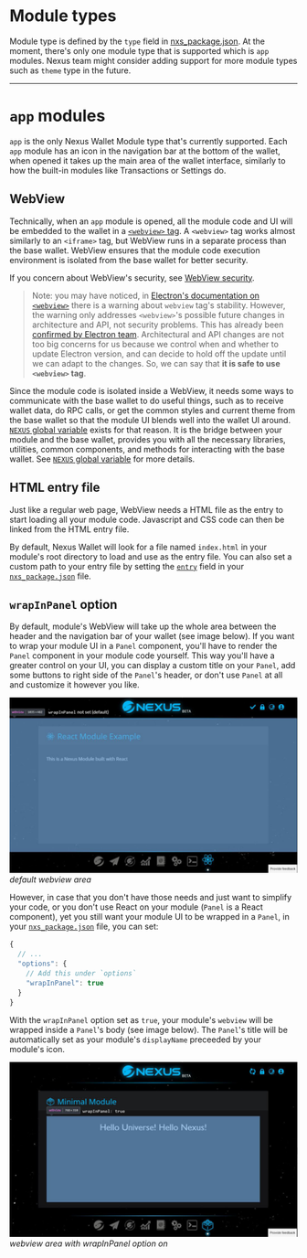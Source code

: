 # Module types

Module type is defined by the `type` field in [nxs_package.json](./nxs_package.json.md). At the moment, there's only one module type that is supported which is `app` modules. Nexus team might consider adding support for more module types such as `theme` type in the future.

---

# `app` modules

`app` is the only Nexus Wallet Module type that's currently supported. Each `app` module has an icon in the navigation bar at the bottom of the wallet, when opened it takes up the main area of the wallet interface, similarly to how the built-in modules like Transactions or Settings do.

## WebView

Technically, when an `app` module is opened, all the module code and UI will be embedded to the wallet in a [`<webview>` tag](https://electronjs.org/docs/api/webview-tag). A `<webview>` tag works almost similarly to an `<iframe>` tag, but WebView runs in a separate process than the base wallet. WebView ensures that the module code execution environment is isolated from the base wallet for better security.

If you concern about WebView's security, see [WebView security](./module-security.md#webview-security).

> Note: you may have noticed, in [Electron's documentation on `<webview>`](https://electronjs.org/docs/api/webview-tag) there is a warning about `webview` tag's stability. However, the warning only addresses `<webview>`'s possible future changes in architecture and API, not security problems. This has already been [confirmed by Electron team](https://github.com/electron/electron/issues/18187). Architectural and API changes are not too big concerns for us because we control when and whether to update Electron version, and can decide to hold off the update until we can adapt to the changes. So, we can say that **it is safe to use `<webview>` tag**.

Since the module code is isolated inside a WebView, it needs some ways to communicate with the base wallet to do useful things, such as to receive wallet data, do RPC calls, or get the common styles and current theme from the base wallet so that the module UI blends well into the wallet UI around. [`NEXUS` global variable](./nexus-global-variable.md) exists for that reason. It is the bridge between your module and the base wallet, provides you with all the necessary libraries, utilities, common components, and methods for interacting with the base wallet. See [`NEXUS` global variable](./nexus-global-variable.md) for more details.

## HTML entry file

Just like a regular web page, WebView needs a HTML file as the entry to start loading all your module code. Javascript and CSS code can then be linked from the HTML entry file.

By default, Nexus Wallet will look for a file named `index.html` in your module's root directory to load and use as the entry file. You can also set a custom path to your entry file by setting the [`entry`](./nxs_package.json.md#entry) field in your [`nxs_package.json`](./nxs_package.json.md) file.

## `wrapInPanel` option

By default, module's WebView will take up the whole area between the header and the navigation bar of your wallet (see image below). If you want to wrap your module UI in a `Panel` component, you'll have to render the `Panel` component in your module code yourself. This way you'll have a greater control on your UI, you can display a custom title on your `Panel`, add some buttons to right side of the `Panel`'s header, or don't use `Panel` at all and customize it however you like.

![webview's area by default](./img/webview.JPG)
_default webview area_

However, in case that you don't have those needs and just want to simplify your code, or you don't use React on your module (`Panel` is a React component), yet you still want your module UI to be wrapped in a `Panel`, in your [`nxs_package.json`](./nxs_package.json.md) file, you can set:

```js
{
  // ...
  "options": {
    // Add this under `options`
    "wrapInPanel": true
  }
}
```

With the `wrapInPanel` option set as `true`, your module's `webview` will be wrapped inside a `Panel`'s body (see image below). The `Panel`'s title will be automatically set as your module's `displayName` preceeded by your module's icon.

![webview's area with wrapInPanel option](./img/webview-wrapInPanel.JPG)
_webview area with wrapInPanel option on_
